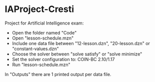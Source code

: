 # IAProject-Cresti
Project for Artificial Intelligence exam:

- Open the folder named "Code"
- Open "lesson-schedule.mzn" 
- Include one data file between "12-lesson.dzn", "20-lesson.dzn" or "constant-values.dzn"
- Choose the solver between "solve satisfy" or "solve minimize"
- Set the solver configuration to: COIN-BC 2.10/1.17
- Run "lesson-schedule.mzn"

In "Outputs" there are 1 printed output per data file.

